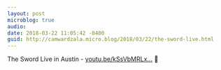 ```yaml
---
layout: post
microblog: true
audio: 
date: 2018-03-22 11:05:42 -0400
guid: http://camwardzala.micro.blog/2018/03/22/the-sword-live.html
---
```

The Sword Live in Austin - [youtu.be/kSsVbMRLx...](https://youtu.be/kSsVbMRLx6s) 🎵
